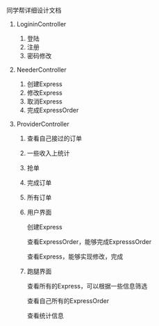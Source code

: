 同学帮详细设计文档

1. LogininController
   1. 登陆
   2. 注册
   3. 密码修改

2. NeederController
   1. 创建Express
   2. 修改Express
   3. 取消Express
   4. 完成ExpressOrder

3. ProviderController
   1. 查看自己接过的订单
   2. 一些收入上统计
   3. 抢单
   4. 完成订单
   5. 所有订单











   1. 用户界面

      创建Express

      查看ExpressOrder，能够完成ExpresssOrder

      查看Express，能够实现修改，完成

   2. 跑腿界面

      查看所有的Express，可以根据一些信息筛选

      查看自己所有的ExpressOrder

      查看统计信息

